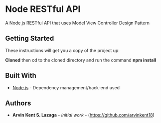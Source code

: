 # Node RESTful API

A Node.js RESTful API that uses Model View Controller Design Pattern 

## Getting Started

These instructions will get you a copy of the project up:

**Cloned** then cd to the cloned directory and run the command  **npm install**

## Built With

* [Node.js](https://www.nodejs.org/) - Dependency management/back-end used

## Authors

* **Arvin Kent S. Lazaga** - *Initial work* - (https://github.com/arvinkent18)

